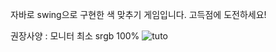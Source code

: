 자바로 swing으로 구현한 색 맞추기 게임입니다.
고득점에 도전하세요!

권장사양 : 
모니터 최소 srgb 100%
![tuto](https://github.com/hesoo98/colorGame/assets/8851063/26ba765b-0898-4c68-b5b3-138aee930b5c)
